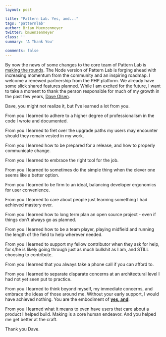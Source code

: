 ```yaml
---
layout: post

title: "Pattern Lab. Yes, and..."
tags: 'patternlab'
author: Brian Muenzenmeyer
twitter: bmuenzenmeyer
class: ''
summary: 'A Thank You'

comments: false
---
```


By now the news of some changes to the core team of Pattern Lab is [making the rounds](http://bradfrost.com/blog/post/whats-next-for-pattern-lab/). The Node version of Pattern Lab is forging ahead with increasing momentum from the community and an inspiring roadmap. I welcome a renewed partnership from the PHP platform.  We already have some slick shared features planned.  While I am excited for the future, I want to take a moment to thank the person responsible for much of my growth in the past few years, [Dave Olsen](https://twitter.com/dmolsen).

Dave, you might not realize it, but I've learned a lot from you.

From you I learned to adhere to a higher degree of professionalism in the code I wrote and documented.

From you I learned to fret over the upgrade paths my users may encounter should they remain vested in my work.

From you I learned how to be prepared for a release, and how to properly communicate change.

From you I learned to embrace the right tool for the job.

From you I learned to sometimes do the simple thing when the clever one seems like a better option.

From you I learned to be firm to an ideal, balancing developer ergonomics for user convenience.

From you I learned to care about people just learning something I had achieved mastery over.

From you I learned how to long term plan an open source project - even if things don't always go as planned.

From you I learned how to be a team player, playing midfield and running the length of the field to help wherever needed.

From you I learned to support my fellow contributor when they ask for help, for s/he is likely going through just as much bullshit as I am, and STILL choosing to contribute.

From you I learned that you always take a phone call if you can afford to.

From you I learned to separate disparate concerns at an architectural level I had not yet seen put to practice.

From you I learned to think beyond myself, my immediate concerns, and embrace the ideas of those around me. Without your early support, I would have achieved nothing. You are the embodiment of [**yes, and**](https://en.wikipedia.org/wiki/Yes,_and...).

From you I learned what it means to even have users that care about a product I helped build. Making is a core human endeavor. And you helped me get better at the craft.

Thank you Dave.
